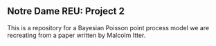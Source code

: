 ## Notre Dame REU: Project 2

This is a repository for a Bayesian Poisson point process model we are recreating from a paper written by Malcolm Itter.
